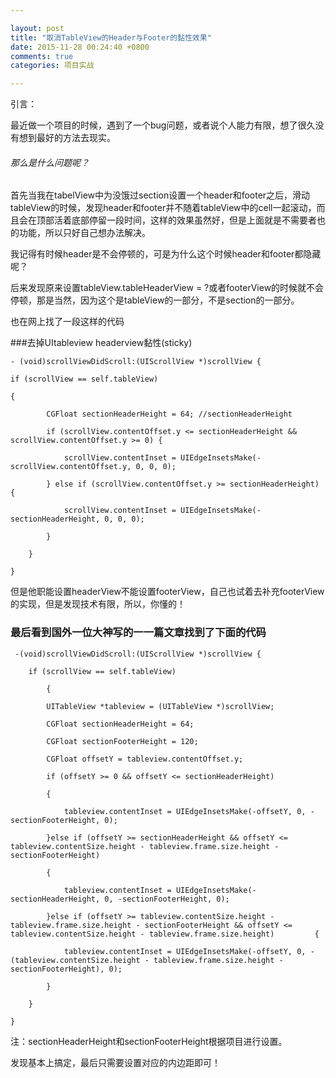 ```yaml
---

layout: post
title: "取消TableView的Header与Footer的黏性效果"
date: 2015-11-28 00:24:40 +0800
comments: true
categories: 项目实战

---
```

 
引言：


最近做一个项目的时候，遇到了一个bug问题，或者说个人能力有限，想了很久没有想到最好的方法去现实。


###### 那么是什么问题呢？

 

首先当我在tabelView中为没饿过section设置一个header和footer之后，滑动tableView的时候，发现header和footer并不随着tableView中的cell一起滚动，而且会在顶部活着底部停留一段时间，这样的效果虽然好，但是上面就是不需要者也的功能，所以只好自己想办法解决。

 


<!--more-->





我记得有时候header是不会停顿的，可是为什么这个时候header和footer都隐藏呢？

后来发现原来设置tableView.tableHeaderView = ?或者footerView的时候就不会停顿，那是当然，因为这个是tableView的一部分，不是section的一部分。

也在网上找了一段这样的代码

###去掉UItableview headerview黏性(sticky)

	- (void)scrollViewDidScroll:(UIScrollView *)scrollView {

    if (scrollView == self.tableView)

    {

	        CGFloat sectionHeaderHeight = 64; //sectionHeaderHeight
	
	        if (scrollView.contentOffset.y <= sectionHeaderHeight && scrollView.contentOffset.y >= 0) {
	
	            scrollView.contentInset = UIEdgeInsetsMake(-scrollView.contentOffset.y, 0, 0, 0);
	
	        } else if (scrollView.contentOffset.y >= sectionHeaderHeight) {
	
	            scrollView.contentInset = UIEdgeInsetsMake(-sectionHeaderHeight, 0, 0, 0);
	
	        }
	
	    }

	}
 

但是他职能设置headerView不能设置footerView，自己也试着去补充footerView的实现，但是发现技术有限，所以，你懂的！

### 最后看到国外一位大神写的一一篇文章找到了下面的代码

	 -(void)scrollViewDidScroll:(UIScrollView *)scrollView {

	    if (scrollView == self.tableView)
	
	        {
	
	        UITableView *tableview = (UITableView *)scrollView;
	
	        CGFloat sectionHeaderHeight = 64;
	
	        CGFloat sectionFooterHeight = 120;
	
	        CGFloat offsetY = tableview.contentOffset.y;
	
	        if (offsetY >= 0 && offsetY <= sectionHeaderHeight)
	
	        {
	
	            tableview.contentInset = UIEdgeInsetsMake(-offsetY, 0, -sectionFooterHeight, 0);
	
	        }else if (offsetY >= sectionHeaderHeight && offsetY <= tableview.contentSize.height - tableview.frame.size.height - sectionFooterHeight)
	
	        {
	
	            tableview.contentInset = UIEdgeInsetsMake(-sectionHeaderHeight, 0, -sectionFooterHeight, 0);
	
	        }else if (offsetY >= tableview.contentSize.height - tableview.frame.size.height - sectionFooterHeight && offsetY <= tableview.contentSize.height - tableview.frame.size.height)         {
	
	            tableview.contentInset = UIEdgeInsetsMake(-offsetY, 0, -(tableview.contentSize.height - tableview.frame.size.height - sectionFooterHeight), 0);
	
	        }
	
    	}

	}


注：sectionHeaderHeight和sectionFooterHeight根据项目进行设置。

发现基本上搞定，最后只需要设置对应的内边距即可！

<!-- more -->

 